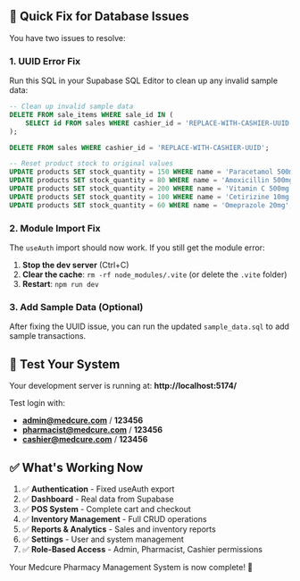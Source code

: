 ## 🔧 Quick Fix for Database Issues

You have two issues to resolve:

### 1. **UUID Error Fix**

Run this SQL in your Supabase SQL Editor to clean up any invalid sample data:

```sql
-- Clean up invalid sample data
DELETE FROM sale_items WHERE sale_id IN (
    SELECT id FROM sales WHERE cashier_id = 'REPLACE-WITH-CASHIER-UUID'
);

DELETE FROM sales WHERE cashier_id = 'REPLACE-WITH-CASHIER-UUID';

-- Reset product stock to original values
UPDATE products SET stock_quantity = 150 WHERE name = 'Paracetamol 500mg';
UPDATE products SET stock_quantity = 80 WHERE name = 'Amoxicillin 500mg';
UPDATE products SET stock_quantity = 200 WHERE name = 'Vitamin C 500mg';
UPDATE products SET stock_quantity = 100 WHERE name = 'Cetirizine 10mg';
UPDATE products SET stock_quantity = 60 WHERE name = 'Omeprazole 20mg';
```

### 2. **Module Import Fix**

The `useAuth` import should now work. If you still get the module error:

1. **Stop the dev server** (Ctrl+C)
2. **Clear the cache**: `rm -rf node_modules/.vite` (or delete the `.vite` folder)
3. **Restart**: `npm run dev`

### 3. **Add Sample Data (Optional)**

After fixing the UUID issue, you can run the updated `sample_data.sql` to add sample transactions.

## 🚀 **Test Your System**

Your development server is running at: **http://localhost:5174/**

Test login with:

- **admin@medcure.com** / **123456**
- **pharmacist@medcure.com** / **123456**
- **cashier@medcure.com** / **123456**

## ✅ **What's Working Now**

1. ✅ **Authentication** - Fixed useAuth export
2. ✅ **Dashboard** - Real data from Supabase
3. ✅ **POS System** - Complete cart and checkout
4. ✅ **Inventory Management** - Full CRUD operations
5. ✅ **Reports & Analytics** - Sales and inventory reports
6. ✅ **Settings** - User and system management
7. ✅ **Role-Based Access** - Admin, Pharmacist, Cashier permissions

Your Medcure Pharmacy Management System is now complete! 🎉

